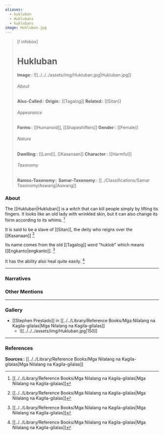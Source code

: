 ```yaml
---
aliases:
  - hukluban
  - Huklubans
  - huklubans
image: Hukluban.jpg
---
```

> [! infobox]
> # Hukluban
> **Image**:: ![[../../../assets/img/Hukluban.jpg|Hukluban.jpg]]
> ###### About
> **Also-Called**:: 
> **Origin**:: [[Tagalog]]
> **Related**:: [[Sitan]]
> ###### Appearance
> **Forms**::  [[Humanoid]], [[Shapeshifters]]
> **Gender**:: [[Female]]
> ###### Nature
> **Dwelling**:: [[Land]], [[Kasanaan]]
> **Character**:: [[Harmful]]
> ⠀
> ###### Taxonomy
> **Ramos-Taxonomy**:: 
> **Samar-Taxonomy**:: [[../Classifications/Samar Taxonomy/Aswang|Aswang]]

### About 
The [[Hukluban|Hukluban]] is a witch that can kill people simply by lifting tis fingers. It looks like an old lady with wrinkled skin, but it can also change its form according to its whims. [^1]

It is said to be a slave of [[Sitan]], the deity who reigns over the [[Kasanaan]] [^1]

Its name comes from the old [[Tagalog]] word "huklob" which means [[Engkanto|engkanto]]. [^1]

It has the ability also heal quite easily. [^1]


---
### Narratives


### Other Mentions


---
### Gallery
- [[Stephen Prestado]] in [[../../Library/Reference Books/Mga Nilalang na Kagila-gilalas|Mga Nilalang na Kagila-gilalas]]
	- ![[../../../assets/img/Hukluban.jpg|150]]

---
### References
**Sources**:: [[../../Library/Reference Books/Mga Nilalang na Kagila-gilalas|Mga Nilalang na Kagila-gilalas]]

[^1]: [[../../Library/Reference Books/Mga Nilalang na Kagila-gilalas|Mga Nilalang na Kagila-gilalas]]